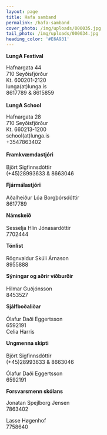 ```yaml
---
layout: page
title: Hafa samband
permalink: /hafa-samband
cover_photo: /img/uploads/000035.jpg
tail_photo: /img/uploads/000034.jpg
heading_color: '#E6A931'
---
```

**LungA Festival**

Hafnargata 44\
710 Seyðisfjörður\
Kt. 600201-2120\
lunga(at)lunga.is\
8617789 & 8615859\
\
**LungA School**

Hafnargata 28\
710 Seyðisfjörður\
Kt. 660213-1200\
school(at)lunga.is\
+3547863402\
\
**Framkvæmdastjóri**\
\
Björt Sigfinnsdóttir\
(+45)28993633 &  8663046

**Fjármálastjóri**\
\
Aðalheiður Lóa Borgþórsdóttir\
8617789

**Námskeið**\
\
Sesselja Hlín Jónasardóttir\
7702444

**Tónlist**\
\
Rögnvaldur Skúli Árnason\
8955888

**Sýningar og aðrir viðburðir**\
\
Hilmar Guðjónsson\
8453527

**Sjálfboðaliðar**\
\
Ólafur Daði Eggertsson\
6592191\
Celia Harris

**Ungmenna skipti**\
\
Björt Sigfinnsdóttir\
(+45)28993633 &  8663046

Ólafur Daði Eggertsson\
6592191

**Forsvarsmenn skólans**

Jonatan Spejlborg Jensen\
7863402

Lasse Høgenhof\
7758640

